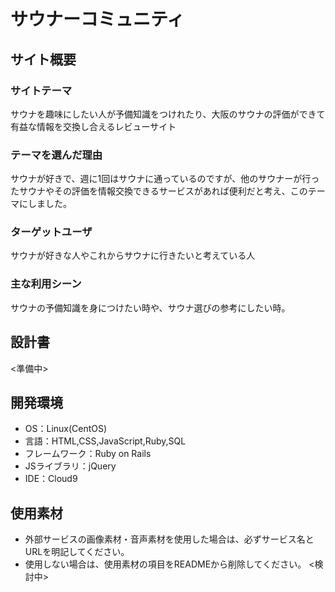 # サウナーコミュニティ

## サイト概要
### サイトテーマ
サウナを趣味にしたい人が予備知識をつけれたり、大阪のサウナの評価ができて有益な情報を交換し合えるレビューサイト

### テーマを選んだ理由
サウナが好きで、週に1回はサウナに通っているのですが、他のサウナーが行ったサウナやその評価を情報交換できるサービスがあれば便利だと考え、このテーマにしました。

### ターゲットユーザ
サウナが好きな人やこれからサウナに行きたいと考えている人

### 主な利用シーン
サウナの予備知識を身につけたい時や、サウナ選びの参考にしたい時。

## 設計書
<準備中>

## 開発環境
- OS：Linux(CentOS)
- 言語：HTML,CSS,JavaScript,Ruby,SQL
- フレームワーク：Ruby on Rails
- JSライブラリ：jQuery
- IDE：Cloud9

## 使用素材
- 外部サービスの画像素材・音声素材を使用した場合は、必ずサービス名とURLを明記してください。
- 使用しない場合は、使用素材の項目をREADMEから削除してください。
<検討中>